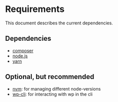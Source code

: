 # Requirements

This document describes the current dependencies.

## Dependencies

- [composer](https://getcomposer.org/)
- [node.js](https://nodejs.org/)
- [yarn](https://yarnpkg.com/)

## Optional, but recommended

- [nvm](https://github.com/creationix/nvm): for managing different node-versions
- [wp-cli](http://wp-cli.org/#installing): for interacting with wp in the cli
